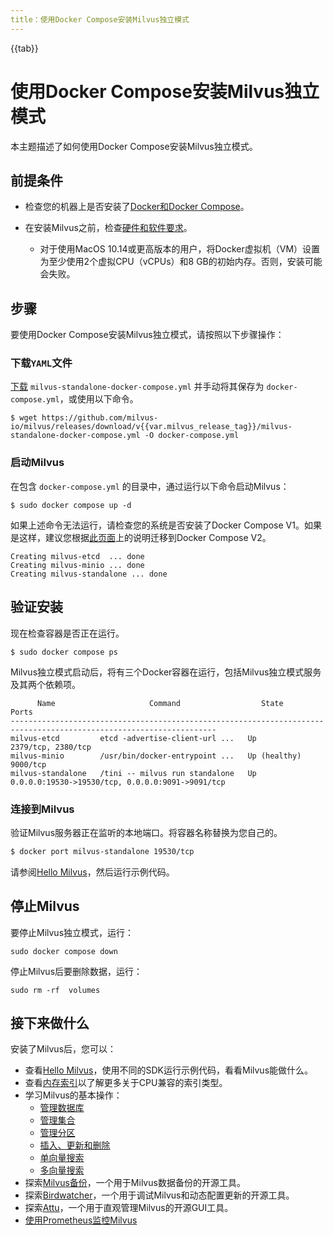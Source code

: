 ```yaml
---
title：使用Docker Compose安装Milvus独立模式
---
```


{{tab}}

# 使用Docker Compose安装Milvus独立模式

本主题描述了如何使用Docker Compose安装Milvus独立模式。

## 前提条件

- 检查您的机器上是否安装了[Docker和Docker Compose](https://docs.docker.com/compose/install/)。
- 在安装Milvus之前，检查[硬件和软件要求](prerequisite-docker.md)。

  - 对于使用MacOS 10.14或更高版本的用户，将Docker虚拟机（VM）设置为至少使用2个虚拟CPU（vCPUs）和8 GB的初始内存。否则，安装可能会失败。

## 步骤

要使用Docker Compose安装Milvus独立模式，请按照以下步骤操作：

### 下载`YAML`文件

[下载](https://github.com/milvus-io/milvus/releases/download/v{{var.milvus_release_tag}}/milvus-standalone-docker-compose.yml) `milvus-standalone-docker-compose.yml` 并手动将其保存为 `docker-compose.yml`，或使用以下命令。

```shell
$ wget https://github.com/milvus-io/milvus/releases/download/v{{var.milvus_release_tag}}/milvus-standalone-docker-compose.yml -O docker-compose.yml
```

### 启动Milvus

在包含 `docker-compose.yml` 的目录中，通过运行以下命令启动Milvus：

```shell
$ sudo docker compose up -d
```

<div class="alert note">

如果上述命令无法运行，请检查您的系统是否安装了Docker Compose V1。如果是这样，建议您根据[此页面](https://docs.docker.com/compose/)上的说明迁移到Docker Compose V2。

</div>

```text
Creating milvus-etcd  ... done
Creating milvus-minio ... done
Creating milvus-standalone ... done
```

## 验证安装

现在检查容器是否正在运行。

```shell
$ sudo docker compose ps
```

Milvus独立模式启动后，将有三个Docker容器在运行，包括Milvus独立模式服务及其两个依赖项。

```
      Name                     Command                  State                            Ports
--------------------------------------------------------------------------------------------------------------------
milvus-etcd         etcd -advertise-client-url ...   Up             2379/tcp, 2380/tcp
milvus-minio        /usr/bin/docker-entrypoint ...   Up (healthy)   9000/tcp
milvus-standalone   /tini -- milvus run standalone   Up             0.0.0.0:19530->19530/tcp, 0.0.0.0:9091->9091/tcp
```

### 连接到Milvus

验证Milvus服务器正在监听的本地端口。将容器名称替换为您自己的。

```bash
$ docker port milvus-standalone 19530/tcp
```

请参阅[Hello Milvus](https://milvus.io/docs/example_code.md)，然后运行示例代码。

## 停止Milvus

要停止Milvus独立模式，运行：
```
sudo docker compose down
```

停止Milvus后要删除数据，运行：
```
sudo rm -rf  volumes
```

## 接下来做什么

安装了Milvus后，您可以：
- 查看[Hello Milvus](quickstart.md)，使用不同的SDK运行示例代码，看看Milvus能做什么。
- 查看[内存索引](index.md)以了解更多关于CPU兼容的索引类型。
- 学习Milvus的基本操作：
  - [管理数据库](manage_databases.md)
  - [管理集合](manage-collections.md)
  - [管理分区](manage-partitions.md)
  - [插入、更新和删除](insert-update-delete.md)
  - [单向量搜索](single-vector-search.md)
  - [多向量搜索](multi-vector-search.md)
- 探索[Milvus备份](milvus_backup_overview.md)，一个用于Milvus数据备份的开源工具。
- 探索[Birdwatcher](birdwatcher_overview.md)，一个用于调试Milvus和动态配置更新的开源工具。
- 探索[Attu](https://milvus.io/docs/attu.md)，一个用于直观管理Milvus的开源GUI工具。
- [使用Prometheus监控Milvus](monitor.md)